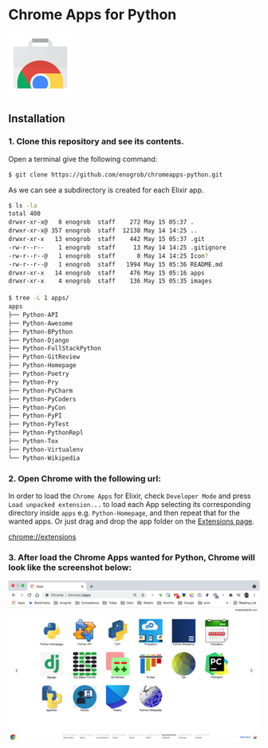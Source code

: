 # Chrome Apps for Python

![Chrome Apps logo](images/chrome_apps.png)

## Installation

### 1. Clone this repository and see its contents.
Open a terminal give the following command:

```bash
$ git clone https://github.com/enogrob/chromeapps-python.git
```

As we can see a subdirectory is created for each Elixir app.

```bash
$ ls -la
total 400
drwxr-xr-x@   8 enogrob  staff    272 May 15 05:37 .
drwxr-xr-x@ 357 enogrob  staff  12138 May 14 14:25 ..
drwxr-xr-x   13 enogrob  staff    442 May 15 05:37 .git
-rw-r--r--    1 enogrob  staff     13 May 14 14:25 .gitignore
-rw-r--r--@   1 enogrob  staff      0 May 14 14:25 Icon?
-rw-r--r--@   1 enogrob  staff   1994 May 15 05:36 README.md
drwxr-xr-x   14 enogrob  staff    476 May 15 05:16 apps
drwxr-xr-x    4 enogrob  staff    136 May 15 05:35 images

$ tree -L 1 apps/
apps
├── Python-API
├── Python-Awesome
├── Python-BPython
├── Python-Django
├── Python-FullStackPython
├── Python-GitReview
├── Python-Homepage
├── Python-Poetry
├── Python-Pry
├── Python-PyCharm
├── Python-PyCoders
├── Python-PyCon
├── Python-PyPI
├── Python-PyTest
├── Python-PythonRepl
├── Python-Tox
├── Python-Virtualenv
└── Python-Wikipedia
```

### 2. Open Chrome with the following url:
In order to load the `Chrome Apps` for Elixir, check `Developer Mode` and press `Load unpacked extension...` to load each App selecting its corresponding directory inside `apps` e.g. `Python-Homepage`, and then repeat that for the wanted apps. Or just drag and drop the app folder on the [Extensions page](chrome://extensions).

[chrome://extensions](chrome://extensions)

### 3. After load the Chrome Apps wanted for Python, Chrome will look like the screenshot below:

![Chrome screenshot](images/chrome_screenshot1.png)
